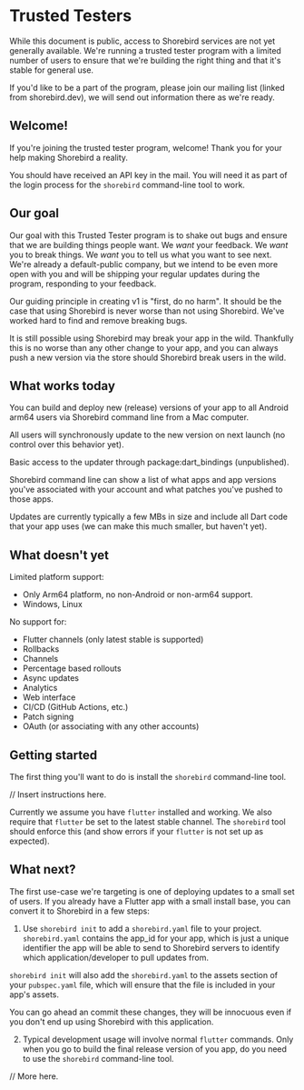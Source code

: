 # Trusted Testers

While this document is public, access to Shorebird services are not yet
generally available. We're running a trusted tester program with a limited
number of users to ensure that we're building the right thing and that it's
stable for general use.

If you'd like to be a part of the program, please join our mailing list
(linked from shorebird.dev), we will send out information there as we're ready.



## Welcome!

If you're joining the trusted tester program, welcome!  Thank you for your help
making Shorebird a reality.

You should have received an API key in the mail.  You will need it as part
of the login process for the `shorebird` command-line tool to work.

## Our goal

Our goal with this Trusted Tester program is to shake out bugs and ensure that
we are building things people want.  We *want* your feedback.  We *want* you to
break things.  We *want* you to tell us what you want to see next.  We're
already a default-public company, but we intend to be even more open with you
and will be shipping your regular updates during the program, responding to
your feedback.

Our guiding principle in creating v1 is "first, do no harm".  It should be the
case that using Shorebird is never worse than not using Shorebird.  We've worked
hard to find and remove breaking bugs.

It is still possible using Shorebird
may break your app in the wild.  Thankfully this is no worse than any other
change to your app, and you can always push a new version via the store should
Shorebird break users in the wild.

## What works today
You can build and deploy new (release) versions of your app to all Android arm64
users via Shorebird command line from a Mac computer.

All users will synchronously update to the new version on next launch
(no control over this behavior yet).

Basic access to the updater through package:dart_bindings (unpublished).

Shorebird command line can show a list of what apps and app versions you've
associated with your account and what patches you've pushed to those apps.

Updates are currently typically a few MBs in size and include all Dart code that
your app uses (we can make this much smaller, but haven't yet).

## What doesn't yet

Limited platform support:
* Only Arm64 platform, no non-Android or non-arm64 support.
* Windows, Linux

No support for:
* Flutter channels (only latest stable is supported)
* Rollbacks
* Channels
* Percentage based rollouts
* Async updates
* Analytics
* Web interface
* CI/CD (GitHub Actions, etc.)
* Patch signing
* OAuth (or associating with any other accounts)

## Getting started

The first thing you'll want to do is install the `shorebird` command-line tool.

// Insert instructions here.

Currently we assume you have `flutter` installed and working.  We also require
that `flutter` be set to the latest stable channel.  The `shorebird` tool should
enforce this (and show errors if your `flutter` is not set up as expected).


## What next?

The first use-case we're targeting is one of deploying updates to a small
set of users.  If you already have a Flutter app with a small install base, you
can convert it to Shorebird in a few steps:

1. Use `shorebird init` to add a `shorebird.yaml` file to your project.
`shorebird.yaml` contains the app_id for your app, which is just a unique
identifier the app will be able to send to Shorebird servers to identify which
application/developer to pull updates from.

`shorebird init` will also add the `shorebird.yaml` to the assets section of
your `pubspec.yaml` file, which will ensure that the file is included in your
app's assets.

You can go ahead an commit these changes, they will be innocuous even if you
don't end up using Shorebird with this application.

2.  Typical development usage will involve normal `flutter` commands.  Only
when you go to build the final release version of you app, do you need to use
the `shorebird` command-line tool.


// More here.